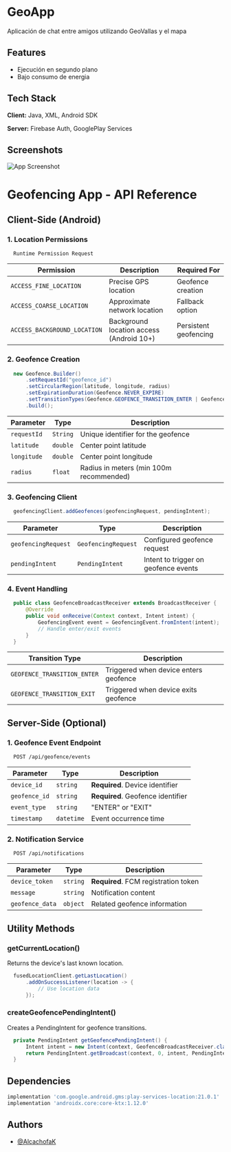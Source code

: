 
# GeoApp

Aplicación de chat entre amigos utilizando GeoVallas y el mapa


## Features

- Ejecución en segundo plano
- Bajo consumo de energia



## Tech Stack

**Client:** Java, XML, Android SDK 

**Server:** Firebase Auth, GooglePlay Services 


## Screenshots

![App Screenshot](https://via.placeholder.com/468x300?text=App+Screenshot+Here)

# Geofencing App - API Reference

## Client-Side (Android)

### 1. Location Permissions

```
  Runtime Permission Request
```


| Permission | Description | Required For |
|------------|-------------|--------------|
| `ACCESS_FINE_LOCATION` | Precise GPS location | Geofence creation |
| `ACCESS_COARSE_LOCATION` | Approximate network location | Fallback option |
| `ACCESS_BACKGROUND_LOCATION` | Background location access (Android 10+) | Persistent geofencing |

### 2. Geofence Creation

```java
  new Geofence.Builder()
      .setRequestId("geofence_id")
      .setCircularRegion(latitude, longitude, radius)
      .setExpirationDuration(Geofence.NEVER_EXPIRE)
      .setTransitionTypes(Geofence.GEOFENCE_TRANSITION_ENTER | Geofence.GEOFENCE_TRANSITION_EXIT)
      .build();
```

| Parameter | Type | Description |
|-----------|------|-------------|
| `requestId` | `String` | Unique identifier for the geofence |
| `latitude` | `double` | Center point latitude |
| `longitude` | `double` | Center point longitude |
| `radius` | `float` | Radius in meters (min 100m recommended) |

### 3. Geofencing Client

```java
  geofencingClient.addGeofences(geofencingRequest, pendingIntent);
```

| Parameter | Type | Description |
|-----------|------|-------------|
| `geofencingRequest` | `GeofencingRequest` | Configured geofence request |
| `pendingIntent` | `PendingIntent` | Intent to trigger on geofence events |

### 4. Event Handling

```java
  public class GeofenceBroadcastReceiver extends BroadcastReceiver {
      @Override
      public void onReceive(Context context, Intent intent) {
          GeofencingEvent event = GeofencingEvent.fromIntent(intent);
          // Handle enter/exit events
      }
  }
```

| Transition Type | Description |
|-----------------|-------------|
| `GEOFENCE_TRANSITION_ENTER` | Triggered when device enters geofence |
| `GEOFENCE_TRANSITION_EXIT` | Triggered when device exits geofence |

## Server-Side (Optional)

### 1. Geofence Event Endpoint

```
  POST /api/geofence/events
```

| Parameter | Type | Description |
|-----------|------|-------------|
| `device_id` | `string` | **Required**. Device identifier |
| `geofence_id` | `string` | **Required**. Geofence identifier |
| `event_type` | `string` | "ENTER" or "EXIT" |
| `timestamp` | `datetime` | Event occurrence time |

### 2. Notification Service

```
  POST /api/notifications
```

| Parameter | Type | Description |
|-----------|------|-------------|
| `device_token` | `string` | **Required**. FCM registration token |
| `message` | `string` | Notification content |
| `geofence_data` | `object` | Related geofence information |

## Utility Methods

### getCurrentLocation()

Returns the device's last known location.

```java
  fusedLocationClient.getLastLocation()
      .addOnSuccessListener(location -> {
          // Use location data
      });
```

### createGeofencePendingIntent()

Creates a PendingIntent for geofence transitions.

```java
  private PendingIntent getGeofencePendingIntent() {
      Intent intent = new Intent(context, GeofenceBroadcastReceiver.class);
      return PendingIntent.getBroadcast(context, 0, intent, PendingIntent.FLAG_IMMUTABLE);
  }
```

## Dependencies

```gradle
implementation 'com.google.android.gms:play-services-location:21.0.1'
implementation 'androidx.core:core-ktx:1.12.0'
```
## Authors

- [@AlcachofaK](https://github.com/AlcahofaCreator)

